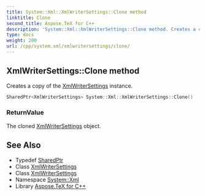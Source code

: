 ```yaml
---
title: System::Xml::XmlWriterSettings::Clone method
linktitle: Clone
second_title: Aspose.TeX for C++
description: 'System::Xml::XmlWriterSettings::Clone method. Creates a copy of the XmlWriterSettings instance in C++.'
type: docs
weight: 200
url: /cpp/system.xml/xmlwritersettings/clone/
---
```

## XmlWriterSettings::Clone method


Creates a copy of the [XmlWriterSettings](../) instance.

```cpp
SharedPtr<XmlWriterSettings> System::Xml::XmlWriterSettings::Clone()
```


### ReturnValue

The cloned [XmlWriterSettings](../) object.

## See Also

* Typedef [SharedPtr](../../../system/sharedptr/)
* Class [XmlWriterSettings](../)
* Class [XmlWriterSettings](../)
* Namespace [System::Xml](../../)
* Library [Aspose.TeX for C++](../../../)
